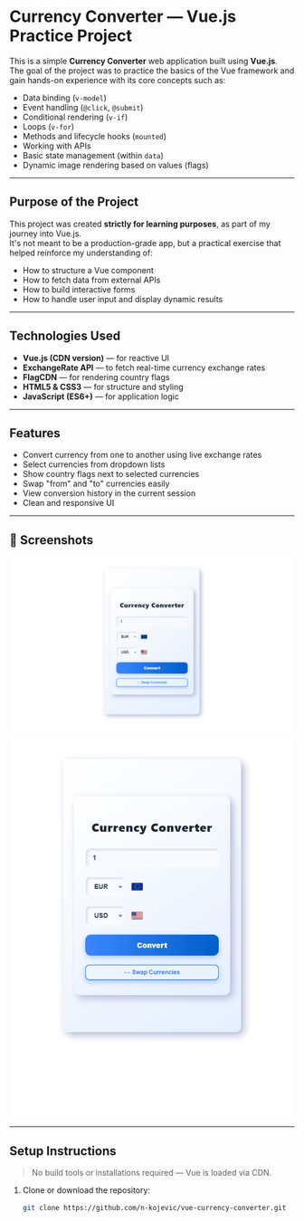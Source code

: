 # Currency Converter — Vue.js Practice Project

This is a simple **Currency Converter** web application built using **Vue.js**.  
The goal of the project was to practice the basics of the Vue framework and gain hands-on experience with its core concepts such as:

- Data binding (`v-model`)
- Event handling (`@click`, `@submit`)
- Conditional rendering (`v-if`)
- Loops (`v-for`)
- Methods and lifecycle hooks (`mounted`)
- Working with APIs
- Basic state management (within `data`)
- Dynamic image rendering based on values (flags)

---

## Purpose of the Project

This project was created **strictly for learning purposes**, as part of my journey into Vue.js.  
It's not meant to be a production-grade app, but a practical exercise that helped reinforce my understanding of:

- How to structure a Vue component
- How to fetch data from external APIs
- How to build interactive forms
- How to handle user input and display dynamic results

---

## Technologies Used

- **Vue.js (CDN version)** — for reactive UI
- **ExchangeRate API** — to fetch real-time currency exchange rates
- **FlagCDN** — for rendering country flags
- **HTML5 & CSS3** — for structure and styling
- **JavaScript (ES6+)** — for application logic

---

## Features

- Convert currency from one to another using live exchange rates
- Select currencies from dropdown lists
- Show country flags next to selected currencies
- Swap "from" and "to" currencies easily
- View conversion history in the current session
- Clean and responsive UI

---

## 📸 Screenshots

![Desktop View](https://github.com/n-kojevic/Currency-converter-app/blob/main/MacBook%20Pro-1750506566267.jpeg?raw=true)  
![Tablet View](https://github.com/n-kojevic/Currency-converter-app/blob/main/iPad-1750506568056.jpeg?raw=true)



---

## Setup Instructions

> No build tools or installations required — Vue is loaded via CDN.

1. Clone or download the repository:
   ```bash
   git clone https://github.com/n-kojevic/vue-currency-converter.git
   ```
